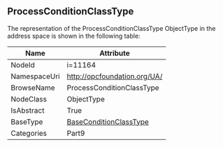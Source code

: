 <!-- objecttype -->
## ProcessConditionClassType
  
<!-- end of text -->
The representation of the ProcessConditionClassType ObjectType in the address space is shown in the following table:  

|Name|Attribute|
|---|---|
|NodeId|i=11164|
|NamespaceUri|http://opcfoundation.org/UA/|
|BrowseName|ProcessConditionClassType|
|NodeClass|ObjectType|
|IsAbstract|True|
|BaseType|[BaseConditionClassType](../../../Part9/ObjectTypes/BaseConditionClassType/readme.md)|
|Categories|Part9|

